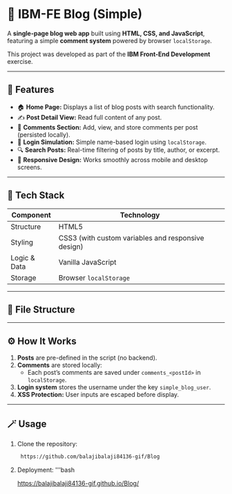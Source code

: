 # 📰 IBM-FE Blog (Simple)

A **single-page blog web app** built using **HTML, CSS, and JavaScript**, featuring a simple **comment system** powered by browser `localStorage`.

This project was developed as part of the **IBM Front-End Development** exercise.

---

## 🚀 Features

- 🏠 **Home Page:** Displays a list of blog posts with search functionality.  
- ✍️ **Post Detail View:** Read full content of any post.  
- 💬 **Comments Section:** Add, view, and store comments per post (persisted locally).  
- 👤 **Login Simulation:** Simple name-based login using `localStorage`.  
- 🔍 **Search Posts:** Real-time filtering of posts by title, author, or excerpt.  
- 📱 **Responsive Design:** Works smoothly across mobile and desktop screens.  

---

## 🧱 Tech Stack

| Component | Technology |
|------------|-------------|
| Structure | HTML5 |
| Styling | CSS3 (with custom variables and responsive design) |
| Logic & Data | Vanilla JavaScript |
| Storage | Browser `localStorage` |

---

## 🧩 File Structure

---

## ⚙️ How It Works

1. **Posts** are pre-defined in the script (no backend).
2. **Comments** are stored locally:
   - Each post’s comments are saved under `comments_<postId>` in `localStorage`.
3. **Login system** stores the username under the key `simple_blog_user`.
4. **XSS Protection:** User inputs are escaped before display.

---

## 🪄 Usage

1. Clone the repository:
   ```bash
    https://github.com/balajibalaji84136-gif/Blog 
2. Deployment:
   '''bash

   https://balajibalaji84136-gif.github.io/Blog/

